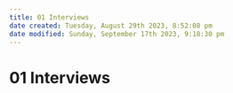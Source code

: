 ```yaml
---
title: 01 Interviews
date created: Tuesday, August 29th 2023, 8:52:08 pm
date modified: Sunday, September 17th 2023, 9:18:30 pm
---
```


# 01 Interviews
